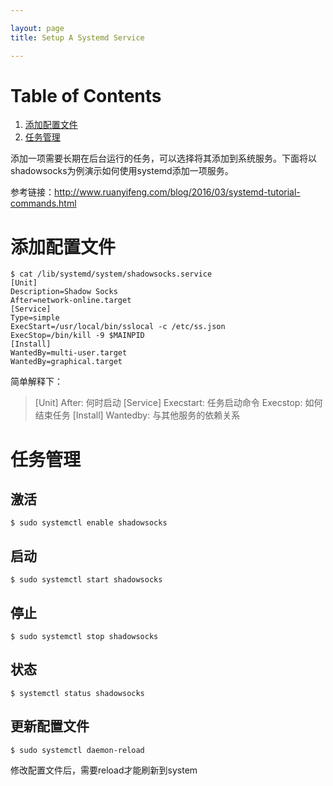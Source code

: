 ```yaml
---

layout: page
title: Setup A Systemd Service

---
```



# Table of Contents

1.  [添加配置文件](#orga7b2468)
2.  [任务管理](#orge6af97c)

添加一项需要长期在后台运行的任务，可以选择将其添加到系统服务。下面将以shadowsocks为例演示如何使用systemd添加一项服务。

参考链接：<http://www.ruanyifeng.com/blog/2016/03/systemd-tutorial-commands.html>


<a id="orga7b2468"></a>

# 添加配置文件

    $ cat /lib/systemd/system/shadowsocks.service
    [Unit]
    Description=Shadow Socks
    After=network-online.target
    [Service]
    Type=simple
    ExecStart=/usr/local/bin/sslocal -c /etc/ss.json
    ExecStop=/bin/kill -9 $MAINPID
    [Install]
    WantedBy=multi-user.target
    WantedBy=graphical.target

简单解释下：

> [Unit]
> After: 何时启动
> [Service]
> Execstart: 任务启动命令
> Execstop: 如何结束任务
> [Install]
> Wantedby: 与其他服务的依赖关系


<a id="orge6af97c"></a>

# 任务管理


## 激活

    $ sudo systemctl enable shadowsocks


## 启动

    $ sudo systemctl start shadowsocks


## 停止

    $ sudo systemctl stop shadowsocks


## 状态

    $ systemctl status shadowsocks


## 更新配置文件

    $ sudo systemctl daemon-reload

修改配置文件后，需要reload才能刷新到system

